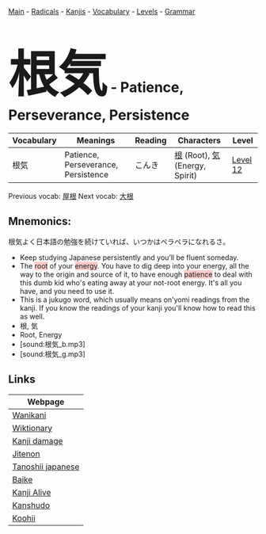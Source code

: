 <style> bigfont {font-size: 100px}</style>
[Main](../README.md) -
[Radicals](../radicals.md) -
[Kanjis](../kanjis.md) -
[Vocabulary](../vocabulary.md) -
[Levels](../levels.md) -
[Grammar](../grammar.md)
# <bigfont> 根気</bigfont> - Patience, Perseverance, Persistence 

| Vocabulary | Meanings | Reading | Characters | Level |
| --- | --- | --- | --- | --- |
| 根気 | Patience, Perseverance, Persistence | こんき |  [根](../kanjis/根.md) (Root), [気](../kanjis/気.md) (Energy, Spirit) | [Level 12](../levels/wk_level12.md) |

Previous vocab: [屋根](屋根.md) Next vocab: [大根](大根.md) 

## Mnemonics:
根気よく日本語の勉強を続けていれば、いつかはペラペラになれるさ。
* Keep studying Japanese persistently and you’ll be fluent someday.
* The <span style="background-color:#ffcccb"> root</span> of your <span style="background-color:#ffcccb"> energy</span>. You have to dig deep into your energy, all the way to the origin and source of it, to have enough <span style="background-color:#ffcccb"> patience</span> to deal with this dumb kid who's eating away at your not-root energy. It's all you have, and you need to use it.
* This is a jukugo word, which usually means on'yomi readings from the kanji. If you know the readings of your kanji you'll know how to read this as well.
* 根, 気
* Root, Energy
* [sound:根気_b.mp3]
* [sound:根気_g.mp3]


## Links 

| Webpage |
| --- |
| [Wanikani          ](https://www.wanikani.com/kanji/根気) |
| [Wiktionary        ](https://en.wiktionary.org/wiki/根気) |
| [Kanji damage      ](http://www.kanjidamage.com/kanji/search?utf8=✓&q=根気) |
| [Jitenon           ](https://jitenon.com/kanji/根気) |
| [Tanoshii japanese ](https://www.tanoshiijapanese.com/dictionary/kanji.cfm?k=根気) |
| [Baike             ](https://baike.baidu.com/item/根気) |
| [Kanji Alive       ](https://app.kanjialive.com/根気) |
| [Kanshudo          ](https://www.kanshudo.com/searchmn?q=根気) |
| [Koohii            ](https://kanji.koohii.com/study/kanji/根気) |
